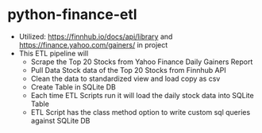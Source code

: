 # python-finance-etl
* Utilized: https://finnhub.io/docs/api/library and https://finance.yahoo.com/gainers/ in project
* This ETL pipeline will
  * Scrape the Top 20 Stocks from Yahoo Finance Daily Gainers Report
  * Pull Data Stock data of the Top 20 Stocks from Finnhub API
  * Clean the data to standardized view and load copy as csv
  * Create Table in SQLite DB
  * Each time ETL Scripts run it will load the daily stock data into SQLite Table
  * ETL Script has the class method option to write custom sql queries against SQLite DB
 
  
